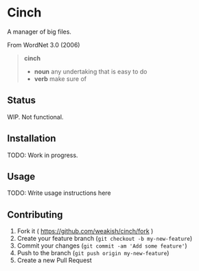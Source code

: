 # Cinch

A manager of big files.

From WordNet 3.0 (2006)

> **cinch**
>
> - **noun** any undertaking that is easy to do
> - **verb** make sure of

## Status

WIP. Not functional.

## Installation

TODO: Work in progress.

## Usage

TODO: Write usage instructions here

## Contributing

1. Fork it ( https://github.com/weakish/cinch/fork )
2. Create your feature branch (`git checkout -b my-new-feature`)
3. Commit your changes (`git commit -am 'Add some feature'`)
4. Push to the branch (`git push origin my-new-feature`)
5. Create a new Pull Request
